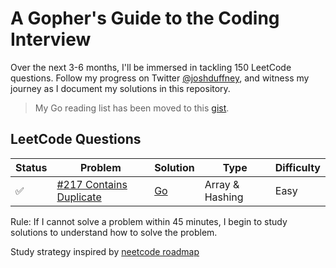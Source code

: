 # A Gopher's Guide to the Coding Interview 

Over the next 3-6 months, I'll be immersed in tackling 150 LeetCode questions. Follow my progress on Twitter [@joshduffney](https://twitter.com/joshduffney), and witness my journey as I document my solutions in this repository.

> My Go reading list has been moved to this [gist](https://gist.github.com/duffney/4d20c10740545808da51707628e1b383#the-go-programming-language).

## LeetCode Questions

| Status | Problem | Solution | Type | Difficulty | 
|---| --- | -------- | ---------- |----|
|✅| [#217 Contains Duplicate](https://leetcode.com/problems/contains-duplicate/)| [Go](https://leetcode.com/problems/contains-duplicate/solutions/3908311/simple-use-a-map-to-store-appearances/)|Array & Hashing | Easy |

Rule: If I cannot solve a problem within 45 minutes, I begin to study solutions to understand how to solve the problem.

Study strategy inspired by [neetcode roadmap](https://neetcode.io/roadmap)
